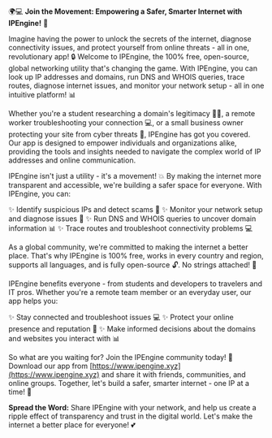 🌍💻 **Join the Movement: Empowering a Safer, Smarter Internet with IPEngine!** 🚀

Imagine having the power to unlock the secrets of the internet, diagnose connectivity issues, and protect yourself from online threats - all in one, revolutionary app! 🔒 Welcome to IPEngine, the 100% free, open-source, global networking utility that's changing the game. With IPEngine, you can look up IP addresses and domains, run DNS and WHOIS queries, trace routes, diagnose internet issues, and monitor your network setup - all in one intuitive platform! 📊

Whether you're a student researching a domain's legitimacy 👩‍🎓, a remote worker troubleshooting your connection 💻, or a small business owner protecting your site from cyber threats 🏢, IPEngine has got you covered. Our app is designed to empower individuals and organizations alike, providing the tools and insights needed to navigate the complex world of IP addresses and online communication.

IPEngine isn't just a utility - it's a movement! 💥 By making the internet more transparent and accessible, we're building a safer space for everyone. With IPEngine, you can:

✨ Identify suspicious IPs and detect scams 🚫
✨ Monitor your network setup and diagnose issues 🔧
✨ Run DNS and WHOIS queries to uncover domain information 📊
✨ Trace routes and troubleshoot connectivity problems 💻

As a global community, we're committed to making the internet a better place. That's why IPEngine is 100% free, works in every country and region, supports all languages, and is fully open-source 🔓. No strings attached! 🎸

IPEngine benefits everyone - from students and developers to travelers and IT pros. Whether you're a remote team member or an everyday user, our app helps you:

✨ Stay connected and troubleshoot issues 💻
✨ Protect your online presence and reputation 💪
✨ Make informed decisions about the domains and websites you interact with 📊

So what are you waiting for? Join the IPEngine community today! 🎉 Download our app from [https://www.ipengine.xyz](https://www.ipengine.xyz) and share it with friends, communities, and online groups. Together, let's build a safer, smarter internet - one IP at a time! 🌟

**Spread the Word:** Share IPEngine with your network, and help us create a ripple effect of transparency and trust in the digital world. Let's make the internet a better place for everyone! 💕